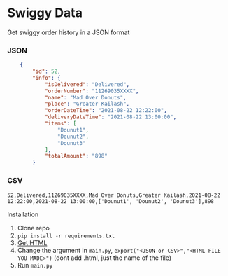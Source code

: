 # Swiggy Data

Get swiggy order history in a JSON format

### JSON
```json
    {
        "id": 52,
        "info": {
            "isDelivered": "Delivered",
            "orderNumber": "11269035XXXX",
            "name": "Mad Over Donuts",
            "place": "Greater Kailash",
            "orderDateTime": "2021-08-22 12:22:00",
            "deliveryDateTime": "2021-08-22 13:00:00",
            "items": [
                "Dounut1",
                "Dounut2",
                "Dounut3"
            ],
            "totalAmount": "898"
        }
```

### CSV
```csv
52,Delivered,11269035XXXX,Mad Over Donuts,Greater Kailash,2021-08-22 12:22:00,2021-08-22 13:00:00,['Dounut1', 'Dounut2', 'Dounut3'],898
```

Installation

1. Clone repo
2. ```pip install -r requirements.txt```
3. [Get HTML](https://github.com/myNameArnav/swiggyData/blob/master/Get%20HTML.md)
4. Change the argument in ```main.py```, ```export("<JSON or CSV>","<HTML FILE YOU MADE>")``` (dont add .html, just the name of the file)
5. Run ```main.py```
